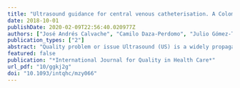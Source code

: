 ```yaml
---
title: "Ultrasound guidance for central venous catheterisation. A Colombian national survey"
date: 2018-10-01
publishDate: 2020-02-09T22:56:40.020977Z
authors: ["José Andrés Calvache", "Camilo Daza-Perdomo", "Julio Gómez-Tamayo", "Edison Benavides-Hernández", "Andrés Zorrilla-Vaca", "Markus Klimek"]
publication_types: ["2"]
abstract: "Quality problem or issue Ultrasound (US) is a widely propagated medical technology. Anaesthesiologists increase procedural safety by using US techniques, but training and availability are essential for its usage. Although its utility for central venous catheterisation (CVC) is well established, only a paucity of evidence is available regarding its use in low- and middle-income countries. This study is a nationwide survey of Colombian anaesthesiologists designed to explore the current use of US guidance for CVC.  Initial assessment and implementation Web-based survey at National level. Anaesthesiologists registered in the Colombian Society of Anaesthesiology and Resuscitation database.  Choice of solution Demographic variables (age and gender), anaesthesia expertise, years of anaesthesiology practice, US availability, use of US during CVC, reasons for not using US and training experience were collected.  Evaluation Of 351 respondents (12.3% response rate), 45% reported using US sometimes and always for CVC (95% CI 39%–50%) (n = 157). Most anaesthesiologists obtained training in US through external courses (50.4%) or from colleagues (22.8%). Of the total respondents, 62.7% (n = 220) have US equipment available at all time and this factor was independently associated with the use of US for CVC (adjusted odds ratio [OR] = 38.6, P textless 0.001).  Lessons learned US guidance is not a common technique used for CVC by Colombian anaesthesiologists; an important barrier for its use is lack of equipment."
featured: false
publication: "*International Journal for Quality in Health Care*"
url_pdf: "10/ggkj2g"
doi: "10.1093/intqhc/mzy066"
---
```


